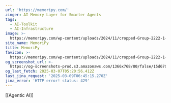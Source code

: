 ```yaml
---
url: 'https://memoripy.com/'
zinger: AI Memory Layer for Smarter Agents
tags:
  - AI-Toolkit
  - AI-Infrastructure
image: >-
  https://memoripy.com/wp-content/uploads/2024/11/cropped-Group-2222-1-2-180x180.png
site_name: MemoriPy
title: MemoriPy
favicon: >-
  https://memoripy.com/wp-content/uploads/2024/11/cropped-Group-2222-1-2-192x192.png
og_screenshot_url: >-
  https://og-screenshots-prod.s3.amazonaws.com/1366x768/80/false/15d67082028cb8ac2038d5f78908949272eb0588df1457afb291345f28d601fd.jpeg
og_last_fetch: 2025-03-07T05:20:56.412Z
last_jina_request: '2025-03-09T06:45:15.270Z'
jina_error: 'HTTP error! status: 429'
---
```

[[Agentic AI]]

